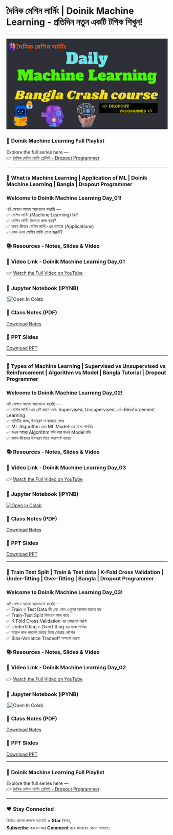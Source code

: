 # দৈনিক মেশিন লার্নিং | Doinik Machine Learning - প্রতিদিন নতুন একটি টপিক শিখুন!

---

<p align="center">
  <img src="https://github.com/mdmahamudmredha/Doinik-Machine-Learning/blob/main/ML%20Playlist.png" width="1000"/>
</p>

### 🔗 **Doinik Machine Learning Full Playlist**
Explore the full series here —  
👉 [দৈনিক মেশিন লার্নিং প্লেলিস্ট - Dropout Programmer](https://www.youtube.com/playlist?list=PLGvQDTPXnnfrfyBvSemI5sC8WVW0yfvw0)

---

### 🤖 What is Machine Learning | Application of ML | Doinik Machine Learning | Bangla | Dropout Programmer

### Welcome to **Doinik Machine Learning Day_01**!  
এই সেশনে আমরা আলোচনা করেছি —  
✅ মেশিন লার্নিং (Machine Learning) কি?  
✅ মেশিন লার্নিং কিভাবে কাজ করে?   
✅ বাস্তব জীবনে মেশিন লার্নিং-এর ব্যবহার (Applications)  
✅ কেন এখন মেশিন লার্নিং শেখা জরুরি?


### 📚 Resources - Notes, Slides & Video

### 🎥 **Video Link - Doinik Machine Learning Day_01**
👉 [Watch the Full Video on YouTube](https://youtu.be/bAvZpivAqaE)

### 📓 **Jupyter Notebook (IPYNB)**
[![Open In Colab]()

### 📝 **Class Notes (PDF)**
[Download Notes](https://github.com/mdmahamudmredha/Doinik-Machine-Learning/blob/main/Day%20-%2001/image.png)

### 📑 **PPT Slides**
[Download PPT](https://github.com/mdmahamudmredha/Doinik-Machine-Learning/blob/main/Day%20-%2001/image.png)

---

### 🤖 Types of Machine Learning | Supervised vs Unsupervised vs Reinforcement | Algorithm vs Model | Bangla Tutorial | Dropout Programmer

### Welcome to **Doinik Machine Learning Day_02**!  
এই সেশনে আমরা আলোচনা করেছি —  
✅ মেশিন লার্নিং-এর ৩টি প্রধান ধরণ: Supervised, Unsupervised, এবং Reinforcement Learning  
✅ প্রতিটির কাজ, উদাহরণ ও ব্যবহার ক্ষেত্র  
✅ ML Algorithm এবং ML Model-এর মধ্যে পার্থক্য  
✅ কখন আমরা Algorithm বলি আর কখন Model বলি  
✅ বাস্তব জীবনের উদাহরণ দিয়ে কনসেপ্ট ব্যাখ্যা

### 📚 Resources - Notes, Slides & Video

### 🎥 **Video Link - Doinik Machine Learning Day_03**
👉 [Watch the Full Video on YouTube](https://www.youtube.com/watch?v=P6AcxYgzEHI)

### 📓 **Jupyter Notebook (IPYNB)**
[![Open In Colab](https://colab.research.google.com/assets/colab-badge.svg)](https://github.com/mdmahamudmredha/Doinik-Machine-Learning/blob/main/Day%20-%2003/notebook.ipynb)

### 📝 **Class Notes (PDF)**
[Download Notes](https://github.com/mdmahamudmredha/Doinik-Machine-Learning/blob/main/Day%20-%2003/class_notes.pdf)

### 📑 **PPT Slides**
[Download PPT](https://github.com/mdmahamudmredha/Doinik-Machine-Learning/blob/main/Day%20-%2003/slides.pptx)


---

### 🤖 Train Test Split | Train & Test data | K-Fold Cross Validation | Under-fitting | Over-fitting | Bangla | Dropout Programmer

### Welcome to **Doinik Machine Learning Day_03**!  
এই সেশনে আমরা আলোচনা করেছি —  
✅ Train ও Test Data কী এবং কেন এগুলো আলাদা করতে হয়  
✅ Train-Test Split কিভাবে কাজ করে  
✅ K-Fold Cross Validation এর পেছনের ধারণা  
✅ Underfitting ও Overfitting এর মধ্যে পার্থক্য  
✅ মডেল ভাল পারফর্ম করছে কিনা বোঝার কৌশল  
✅ Bias-Variance Tradeoff সম্পর্কে ধারণা

### 📚 Resources - Notes, Slides & Video

### 🎥 **Video Link - Doinik Machine Learning Day_02**
👉 [Watch the Full Video on YouTube](https://youtu.be/QqbYcXZahmM)

### 📓 **Jupyter Notebook (IPYNB)**
[![Open In Colab](https://github.com/mdmahamudmredha/Doinik-Machine-Learning/blob/main/Day%20-%2003/train_test_split.ipynb)

### 📝 **Class Notes (PDF)**
[Download Notes]()

### 📑 **PPT Slides**
[Download PPT](https://github.com/mdmahamudmredha/Doinik-Machine-Learning/blob/main/Day%20-%2003/Split%20Dataset.pptx)

---

### 🔗 **Doinik Machine Learning Full Playlist**
Explore the full series here —  
👉 [দৈনিক মেশিন লার্নিং প্লেলিস্ট - Dropout Programmer](https://www.youtube.com/playlist?list=PLGvQDTPXnnfrfyBvSemI5sC8WVW0yfvw0)

---

### ❤️ Stay Connected
ভিডিও ভালো লাগলে অবশ্যই ⭐ **Star** দিবেন,  
**Subscribe** করবেন আর **Comment** করে জানাবেন কেমন লাগলো।

